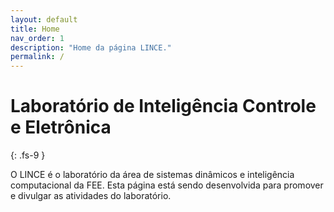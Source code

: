 ```yaml
---
layout: default
title: Home
nav_order: 1
description: "Home da página LINCE."
permalink: /
---
```


# Laboratório de Inteligência Controle e Eletrônica
{: .fs-9 }

O LINCE é o laboratório da área de sistemas dinâmicos e inteligência computacional da FEE. Esta página está sendo desenvolvida para promover e divulgar as atividades do laboratório.